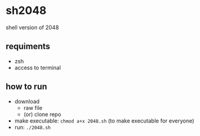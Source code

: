 sh2048
======

shell version of 2048

requiments
----------

* zsh
* access to terminal

how to run
----------

* download
	* raw file
	* (or) clone repo
* make executable: `chmod a+x 2048.sh` (to make executable for everyone)
* run: `./2048.sh`

